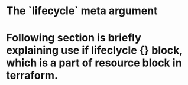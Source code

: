 <h1> The `lifecycle` meta argument <h1>

Following section is briefly explaining use if lifeclycle {} block, which is a part of resource block in terraform.
